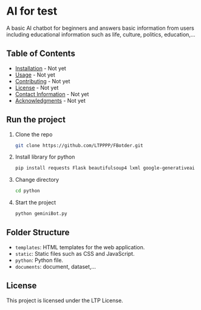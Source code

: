 # AI for test
A basic AI chatbot for beginners and answers basic information from users including educational information such as life, culture, politics, education,...

## Table of Contents

- [Installation](#installation) - Not yet
- [Usage](#usage) - Not yet
- [Contributing](#contributing) - Not yet
- [License](#license) - Not yet
- [Contact Information](#contact-information) - Not yet
- [Acknowledgments](#acknowledgments) - Not yet

## Run the project

1. Clone the repo
   ```sh
   git clone https://github.com/LTPPPP/FBotder.git

2. Install library for python
   ```sh
   pip install requests Flask beautifulsoup4 lxml google-generativeai nltk rake-nltk sympy matplotlib
3. Change directory
   ```sh
   cd python
4. Start the project
   ```sh
   python geminiBot.py

## Folder Structure
- `templates`: HTML templates for the web application.
- `static`: Static files such as CSS and JavaScript.
- `python`: Python file.
- `documents`: document, dataset,...

## License

This project is licensed under the LTP License.
